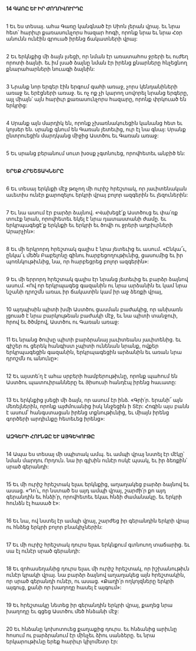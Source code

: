 **14 ԳԱՌԸ ԵՒ ԻՐ ԺՈՂՈՎՈՒՐԴԸ**

\
 1 Եւ ես տեսայ. ահա Գառը կանգնած էր Սիոն լերան վրայ. եւ նրա հետ՝ հարիւր քառասունչորս հազար հոգի, որոնք նրա եւ նրա Հօր անունն ունէին գրուած իրենց ճակատների վրայ:

\
 2 Եւ երկնքից մի ձայն լսեցի, որ նման էր առատահոս ջրերի եւ ուժեղ որոտի ձայնի. եւ իմ լսած ձայնը նման էր իրենց քնարները հնչեցնող քնարահարների նուագի ձայնին:

\
 3 Նրանք նոր երգեր էին երգում գահի առաջ, չորս կենդանիների առաջ եւ երէցների առաջ. եւ ոչ ոք չի կարող սովորել նրանց երգերը, այլ միայն՝ այն հարիւր քառասունչորս հազարը, որոնք փրկուած են երկրից:

\
 4 Սրանք այն մարդիկ են, որոնք չխառնակուեցին կանանց հետ եւ կոյսեր են. սրանք գնում են Գառան յետեւից, ուր էլ նա գնայ: Սրանք ընտրուեցին մարդկանց միջից Աստծու եւ Գառան առաջ:

\
 5 Եւ սրանց բերանում սուտ խօսք չգտնուեց, որովհետեւ անբիծ են:

\
**ԵՐԵՔ ՀՐԵՇՏԱԿՆԵՐԸ**

\
6 Եւ տեսայ երկնքի մէջ թռչող մի ուրիշ հրեշտակ, որ յաւիտենական աւետիս ունէր քարոզելու երկրի վրայ բոլոր ազգերին եւ լեզուներին:

\
7 Եւ նա ասում էր բարձր ձայնով. «Վախեցէ՛ք Աստծուց եւ փա՛ռք տուէք նրան, որովհետեւ եկել է նրա դատաստանի ժամը. եւ երկրպագեցէ՛ք երկնքի եւ երկրի եւ ծովի ու ջրերի աղբիւրների Արարչին»:

\
8 Եւ մի երկրորդ հրեշտակ գալիս է նրա յետեւից եւ ասում. «Ընկա՜ւ, ընկա՜ւ մեծն Բաբելոնը գինու հարբեցողութիւնից, ցասումից եւ իր պոռնկութիւնից, նա, որ հարբեցրեց բոլոր ազգերին»:

\
9 Եւ մի երրորդ հրեշտակ գալիս էր նրանց յետեւից եւ բարձր ձայնով ասում. «Ով որ երկրպագեց գազանին ու նրա արձանին եւ կամ նրա նշանի դրոշմն առաւ իր ճակատին կամ իր աջ ձեռքի վրայ,

\
10 այդպիսին պիտի խմի Աստծու ցասման բաժակից, որ անխառն լցուած է նրա բարկութեան բաժակի մէջ, եւ նա պիտի տանջուի, հրով եւ ծծմբով, Աստծու ու Գառան առաջ:

\
11 Եւ նրանց ծուխը պիտի բարձրանայ յաւիտեանս յաւիտենից. եւ գիշեր ու ցերեկ հանգիստ չպիտի ունենան նրանք, ովքեր երկրպագեցին գազանին, երկրպագեցին արձանին եւ առան նրա դրոշմն ու անունը»:

\
12 Եւ այստե՛ղ է ահա սրբերի համբերութիւնը, որոնք պահում են Աստծու պատուիրանները եւ Յիսուսի հանդէպ իրենց հաւատը:

\
13 Եւ երկնքից լսեցի մի ձայն, որ ասում էր ինձ. «Գրի՛ր. երանի՜ այն մեռելներին, որոնք այժմուանից իսկ ննջեցին ի Տէր: Հոգին այս բանն է ասում՝ հանգստացան իրենց տքնութիւնից, եւ միայն իրենց գործերի արդիւնքը հետեւեց իրենց»:

\
**ԱԶԳԵՐԻ ՀՈՒՆՁԸ ԵՒ ԱՅԳԵԿՈՒԹԸ**

\
14 Ապա ես տեսայ մի սպիտակ ամպ. եւ ամպի վրայ նստել էր մէկը՝ նման մարդու Որդուն. նա իր գլխին ունէր ոսկէ պսակ, եւ իր ձեռքին՝ սրած գերանդի:

\
15 Եւ մի ուրիշ հրեշտակ ելաւ երկնքից, աղաղակեց բարձր ձայնով եւ ասաց. «Դո՛ւ, որ նստած ես այդ ամպի վրայ, շարժի՛ր քո այդ գերանդին եւ հնձի՛ր, որովհետեւ եկաւ հնձի ժամանակը. եւ երկրի հունձն էլ հասած է»:

\
16 Եւ նա, ով նստել էր ամպի վրայ, շարժեց իր գերանդին երկրի վրայ ու հնձեց երկրի բոլոր բնակիչներին:

\
17 Եւ մի ուրիշ հրեշտակ դուրս ելաւ երկնքում գտնուող տաճարից. եւ սա էլ ունէր սրած գերանդի:

\
18 Եւ զոհասեղանից դուրս ելաւ մի ուրիշ հրեշտակ, որ իշխանութիւն ունէր կրակի վրայ. նա բարձր ձայնով աղաղակեց այն հրեշտակին, որ սրած գերանդի ունէր, ու ասաց. «Քաղի՛ր ողկոյզները երկրի այգուց, քանի որ խաղողը հասել է այգում»:

\
19 Եւ հրեշտակը նետեց իր գերանդին երկրի վրայ, քաղեց նրա խաղողը եւ գցեց Աստծու մեծ հնձանի մէջ:

\
20 Եւ հնձանը կոխոտուեց քաղաքից դուրս. եւ հնձանից արիւնը հոսում ու բարձրանում էր մինչեւ ձիու սանձերը. եւ նրա երկարութիւնը երեք հարիւր կիլոմետր էր:
